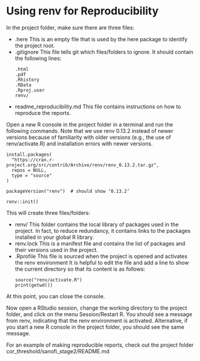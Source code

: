 # Using renv for Reproducibility


In the project folder, make sure there are three files:

- .here  This is an empty file that is used by the here package to identify the project root.
- .gitignore  This file tells git which files/folders to ignore. It should contain the following lines:
  ```
  .html
  .pdf
  .Rhistory
  .RData
  .Rproj.user
  renv/
  ```
- readme_reproducibility.md  This file contains instructions on how to reproduce the reports.


Open a new R console in the project folder in a terminal and run the following commands. Note that we use renv 0.13.2 instead of newer versions because of familiarity with older versions (e.g., the use of renv/activate.R) and installation errors with newer versions.
```{r}
install.packages(
  "https://cran.r-project.org/src/contrib/Archive/renv/renv_0.13.2.tar.gz",
  repos = NULL,
  type = "source"
)

packageVersion("renv")  # should show ‘0.13.2’

renv::init()
```

This will create three files/folders:

- renv/  This folder contains the local library of packages used in the project. In fact, to reduce redundancy, it contains links to the packages installed in your global R library.
- renv.lock  This is a manifest file and contains the list of packages and their versions used in the project.
- .Rprofile  This file is sourced when the project is opened and activates the renv environment It is helpful to edit the file and add a line to show the current directory so that its content is as follows:
  ```{r}
  source("renv/activate.R")
  print(getwd())
  ```
  
At this point, you can close the console.


Now open a RStudio session, change the working directory to the project folder, and click on the menu Session/Restart R. You should see a message from renv, indicating that the renv environment is activated. Alternative, if you start a new R console in the project folder, you should see the same message.




For an example of making reproducible reports, check out the project folder cor_threshold/sanofi_stage2/README.md